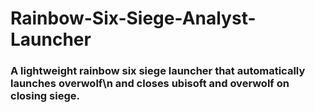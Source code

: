 # Rainbow-Six-Siege-Analyst-Launcher
### A lightweight rainbow six siege launcher that automatically launches overwolf\n and closes ubisoft and overwolf on closing siege.
